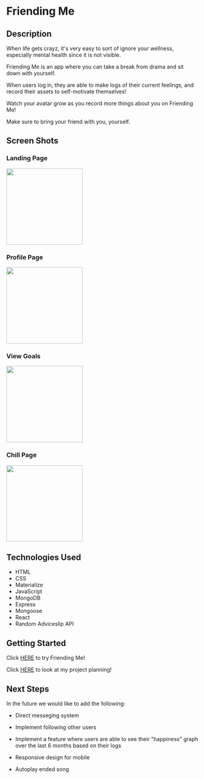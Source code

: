 # Friending Me

## Description
When life gets crayz, it's very easy to sort of ignore your wellness, especially mental health since it is not visible. 

Friending Me is an app where you can take a break from drama and sit down with yourself. 

When users log in, they are able to make logs of their current feelings, and record their assets to self-motivate themselves! 

Watch your avatar grow as you record more things about you on Friending Me!

Make sure to bring your friend with you, yourself.

## Screen Shots

### Landing Page 
<img src="https://i.imgur.com/5i8oeRE.png" height=200px>

### Profile Page
<img src="https://i.imgur.com/nkQGvnt.png" height=200px>

### View Goals
<img src="https://i.imgur.com/dWPqtkp.png" height=200px>

### Chill Page
<img src="https://i.imgur.com/C5IZ7Ek.png" height=200px>

## Technologies Used
* HTML
* CSS
* Materialize
* JavaScript
* MongoDB
* Express
* Mongoose
* React
* Random Adviceslip API

## Getting Started
Click 
<a href="https://timely-msj.herokuapp.com/">HERE</a>
to try Friending Me!

Click 
<a href="https://trello.com/b/xM5nnrqZ/project-4">HERE</a> 
to look at my project planning! 

## Next Steps
In the future we would like to add the following:

* Direct messeging system

* Implement following other users

* Implement a feature where users are able to see their "happiness" graph over the last 6 months based on their logs

* Responsive design for mobile

* Autoplay ended song
